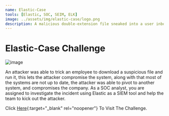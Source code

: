 ```yaml
---
name: Elastic-Case
tools: [Elastic, SOC, SEIM, ELK]
image: ../assets/img/elastic-case/logo.png
description: A malicious double-extension file sneaked into a user inbox, which led to a full network compromise . Use your SIEM analysis skills to reveal the attack details. Lots of exciting stuff powershell, bruteforce, python, and reverse shell!.
---
```


# Elastic-Case Challenge
![image](../assets/img/elastic-case/logo.png)

An attacker was able to trick an employee to download a suspicious file and run it, this lets the attacker compromise the system, along with that most of the systems are not up to date, the attacker was able to pivot to another system, and compromises the company.
As a SOC analyst, you are assigned to investigate the incident using Elastic as a SIEM tool and help the team to kick out the attacker.

Click [Here](https://cyberdefenders.org/blueteam-ctf-challenges/90){:target="_blank" rel="noopener"} To Visit The Challenge.
